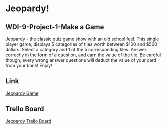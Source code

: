 # Jeopardy!
## WDI-9-Project-1-Make a Game

Jeopardy - the classic quiz game show with an old school feel. This single player game, displays 5 categories of tiles worth between $100 and $500 dollars.  Select a category and 1 of the 5 corresponding tiles. Answer correctly in the form of a question, and earn the value of the tile. Be careful though, every wrong answer questions will deduct the value of your card from your bank! Enjoy!

## Link
[Jeopardy Game](http://jeopardy.bitballoon.com/)

## Trello Board
[Jeopardy Trello Board](https://trello.com/b/jopXfww9/project-1-game)
